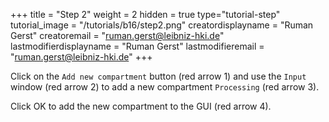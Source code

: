 +++
title = "Step 2"
weight = 2
hidden = true
type="tutorial-step"
tutorial_image = "/tutorials/b16/step2.png"
creatordisplayname = "Ruman Gerst"
creatoremail = "ruman.gerst@leibniz-hki.de"
lastmodifierdisplayname = "Ruman Gerst"
lastmodifieremail = "ruman.gerst@leibniz-hki.de"
+++

Click on the `Add new compartment` button (red arrow 1) and use the `Input` window (red arrow 2) to add a new compartment `Processing` (red arrow 3). 

Click OK to add the new compartment to the GUI (red arrow 4). 